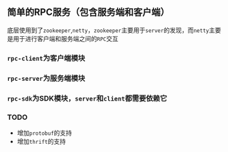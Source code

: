 ## 简单的RPC服务（包含服务端和客户端）
底层使用到了`zookeeper`,`netty`，`zookeeper`主要用于`server`的发现，而`netty`主要是用于进行客户端和服务端之间的`RPC`交互

### `rpc-client`为客户端模块
### `rpc-server`为服务端模块
### `rpc-sdk`为SDK模块，`server`和`client`都需要依赖它

### TODO
+ 增加`protobuf`的支持
+ 增加`thrift`的支持
